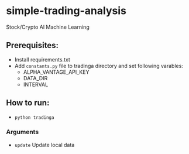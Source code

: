 # simple-trading-analysis
Stock/Crypto AI Machine Learning

## Prerequisites:
- Install requirements.txt
- Add `constants.py` file to tradinga directory and set following varables:
  - ALPHA_VANTAGE_API_KEY
  - DATA_DIR
  - INTERVAL

## How to run:
- `python tradinga`

### Arguments
- `update` Update local data
